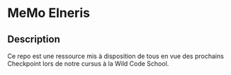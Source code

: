 # MeMo Elneris

## Description

Ce repo est une ressource mis à disposition de tous en vue des prochains Checkpoint lors de notre cursus à la Wild Code School.
